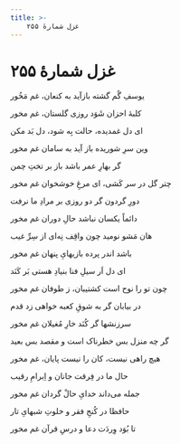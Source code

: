 ```yaml
---
title: >-
    غزل شمارهٔ ۲۵۵
---
```

# غزل شمارهٔ ۲۵۵

<div class="b" id="bn1"><div class="m1"><p>یوسفِ گُم گشته بازآید به کنعان، غم مَخُور</p></div>
<div class="m2"><p>کلبهٔ احزان شَوَد روزی گلستان، غم مخور</p></div></div>
<div class="b" id="bn2"><div class="m1"><p>ای دل غمدیده، حالت بِه شود، دل بَد مکن</p></div>
<div class="m2"><p>وین سرِ شوریده باز آید به سامان غم مخور</p></div></div>
<div class="b" id="bn3"><div class="m1"><p>گر بهارِ عمر باشد باز بر تختِ چمن</p></div>
<div class="m2"><p>چتر گل در سر کَشی، ای مرغِ خوشخوان غم مخور</p></div></div>
<div class="b" id="bn4"><div class="m1"><p>دورِ گردون گر دو روزی بر مرادِ ما نرفت</p></div>
<div class="m2"><p>دائماً یکسان نباشد حالِ دوران غم مخور</p></div></div>
<div class="b" id="bn5"><div class="m1"><p>هان مَشو نومید چون واقِف نِه‌ای از سِرِّ غیب</p></div>
<div class="m2"><p>باشد اندر پرده بازیهایِ پنهان غم مخور</p></div></div>
<div class="b" id="bn6"><div class="m1"><p>ای دل اَر سیلِ فنا بنیادِ هستی بَر کَنَد</p></div>
<div class="m2"><p>چون تو را نوح است کشتیبان، ز طوفان غم مخور</p></div></div>
<div class="b" id="bn7"><div class="m1"><p>در بیابان گر به شوقِ کعبه خواهی زد قدم</p></div>
<div class="m2"><p>سرزنشها گر کُنَد خارِ مُغیلان غم مخور</p></div></div>
<div class="b" id="bn8"><div class="m1"><p>گر چه منزل بس خطرناک است و مقصد بس بعید</p></div>
<div class="m2"><p>هیچ راهی نیست، کان را نیست پایان، غم مخور</p></div></div>
<div class="b" id="bn9"><div class="m1"><p>حال ما در فِرقت جانان و اِبرامِ رقیب</p></div>
<div class="m2"><p>جمله می‌داند خدایِ حالْ گردان غم مخور</p></div></div>
<div class="b" id="bn10"><div class="m1"><p>حافظا در کُنجِ فقر و خلوتِ شبهایِ تار</p></div>
<div class="m2"><p>تا بُوَد وِردَت دعا و درسِ قرآن غم مخور</p></div></div>
